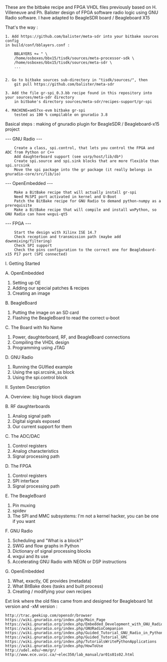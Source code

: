 

These are the bitbake recipe and FPGA VHDL files previously based on H. Villeneuve and Ph. Balister design of FPGA software radio logic using GNU Radio software. I have adapted to BeagleSDR board / Beagleboard X15

That's the way :

	1. Add https://github.com/balister/meta-sdr into your bitbake sources config
	in build/conf/bblayers.conf :

		BBLAYERS += " \
		/home/osboxes/bbx15/tisdk/sources/meta-processor-sdk \
		/home/osboxes/bbx15/tisdk/sources/meta-sdr \
		...


	2. Go to bitbake sources sub-directory in "tisdk/sources/", then
	    git pull https://github.com/balister/meta-sdr
	    
	3. Add the file gr-spi_0.3.bb recipe found in this repository into your sources/meta-sdr directory
	    in bitbake's directory sources/meta-sdr/recipes-support/gr-spi

	4. MACHINE=am57xx-evm bitbake gr-spi
	    tested as 100 % compilable on gnuradio 3.8

 Basical steps : making of gnuradio plugin for BeagleSDR / Beagleboard-x15 project

--- GNU Radio ---

		Create a class, spi.control, that lets you control the FPGA and ADC from Python or C++
		Add daughterboard support (see usrp/host/lib/db*)
		Create spi.source and spi.sink blocks that are more flexible than spi.srcsink
		Move the spi package into the gr package (it really belongs in gnuradio-core/src/lib/io)

--- OpenEmbedded ---

		Make a BitBake recipe that will actually install gr-spi
		Need McSPI port activated in kernel and U-Boot
		Patch the BitBake recipe for GNU Radio to demand python-numpy as a prerequisite
		Make a BitBake recipe that will compile and install wxPython, so GNU Radio can have wxgui-qt5

--- FPGA ---

		Start the design with Xilinx ISE 14.7
		Check reception and transmission path (maybe add downmixing/filtering) 
		Check SPI support
		Check the pins configuration to the correct one for Beagleboard-x15 P17 port (SPI connected)


I. Getting Started

 A. OpenEmbedded
  1. Setting up OE
  2. Adding our special patches & recipes
  3. Creating an image
		
 B. BeagleBoard
  1. Putting the image on an SD card
  2. Flashing the BeagleBoard to read the correct u-boot
		
 C. The Board with No Name
  1. Power, daughterboard, RF, and BeagleBoard connections
  2. Compiling the VHDL design
  3. Programming using JTAG
		
 D. GNU Radio
  1. Running the GUIfied example
  2. Using the spi.srcsink_ss block
  3. Using the spi.control block
		
II. System Description

 A. Overview: big huge block diagram
	
 B. RF daughterboards
  1. Analog signal path
  2. Digital signals exposed
  3. Our current support for them
		
 C. The ADC/DAC
  1. Control registers
  2. Analog characteristics
  3. Signal processing path
		
 D. The FPGA
  1. Control registers
  2. SPI interface
  3. Signal processing path
		
 E. The BeagleBoard
  1. Pin muxing
  2. spidev
  3. The SPI and MMC subsystems: I'm not a kernel hacker, you can be one if you want
		
 F. GNU Radio
  1. Scheduling and "What is a block?"
  2. SWIG and flow graphs in Python
  3. Dictionary of signal processing blocks
  4. wxgui and its use
  5. Accelerating GNU Radio with NEON or DSP instructions
		
 G. OpenEmbedded
  1. What, exactly, OE provides (metadata)
  2. What BitBake does (tasks and built process)
  3. Creating / modifying your own recipes
		
		
Ext link where the old files came from and designed for Beagleboard 1st version and -xM version :
		
	http://trac.geekisp.com/opensdr/browser
	https://wiki.gnuradio.org/index.php/Main_Page
	https://wiki.gnuradio.org/index.php/Embedded_Development_with_GNU_Radio
	https://wiki.gnuradio.org/index.php/GNURadioCompanion
	https://wiki.gnuradio.org/index.php/Guided_Tutorial_GNU_Radio_in_Python
	https://wiki.gnuradio.org/index.php/Guided_Tutorial_GRC
	https://wiki.gnuradio.org/index.php/TutorialsWritePythonApplications
	https://wiki.gnuradio.org/index.php/HowToUse
	http://udel.edu/~mm/gr/
	http://www.ece.uvic.ca/~elec350/lab_manual/ar01s01s02.html

